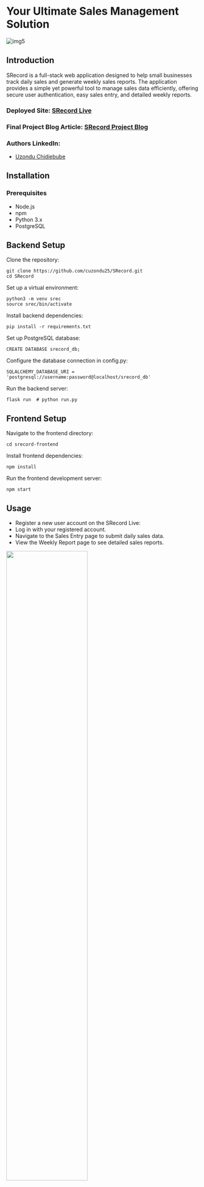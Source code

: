 # Your Ultimate Sales Management Solution
![img5](https://github.com/cuzondu25/SRecord/assets/113671308/8ad3b735-f25e-40ac-bacc-59e26c351d2b)

## Introduction
SRecord is a full-stack web application designed to help small businesses track daily sales and generate weekly sales reports. The application provides a simple yet powerful tool to manage sales data efficiently, offering secure user authentication, easy sales entry, and detailed weekly reports.

### Deployed Site: [SRecord Live](https://s-record-three.vercel.app/)

### Final Project Blog Article: [SRecord Project Blog](https://www.linkedin.com/pulse/automating-small-business-sales-tracking-srecord-project-uzondu-ebube-avtcf)

### Authors LinkedIn:
* [Uzondu Chidiebube](https://www.linkedin.com/in/uzondu-ebube-739472108)

## Installation 
### Prerequisites
* Node.js
* npm
* Python 3.x
* PostgreSQL

## Backend Setup
Clone the repository:
```
git clone https://github.com/cuzondu25/SRecord.git
cd SRecord
```
Set up a virtual environment:
```
python3 -m venv srec
source srec/bin/activate
```
Install backend dependencies:
```
pip install -r requirements.txt
```
Set up PostgreSQL database:
```
CREATE DATABASE srecord_db;
```
Configure the database connection in config.py:
```
SQLALCHEMY_DATABASE_URI = 'postgresql://username:password@localhost/srecord_db'
```
Run the backend server:
```
flask run  # python run.py
```
## Frontend Setup
Navigate to the frontend directory:
```
cd srecord-frontend
```
Install frontend dependencies:
```
npm install
```
Run the frontend development server:
```
npm start
```
## Usage
* Register a new user account on the SRecord Live:
* Log in with your registered account.
* Navigate to the Sales Entry page to submit daily sales data.
* View the Weekly Report page to see detailed sales reports.
<picture>
  <img width='65%, center' src='https://github.com/cuzondu25/SRecord/assets/113671308/2e61a35e-2299-4fa5-a974-5bfee8c5e826' />
</picture>

## Contributing
We welcome contributions from the community. To contribute, please follow these steps:
* Fork the repository.
* Create a new branch for your feature or bugfix.
* Commit your changes with descriptive messages.
* Push your changes to your forked repository.
* Create a pull request with a detailed description of your changes.
## Related Projects
Here are some related projects that might interest you:
* Sales Tracker
* Weekly Sales Reports
* Sales Management System
## Licensing
This project is licensed under the MIT License.

